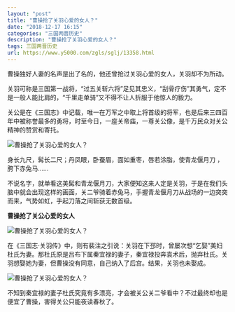 ```yaml
---
layout: "post"
title: "曹操抢了关羽心爱的女人？"
date: "2018-12-17 16:15"
categories: "三国两晋历史"
description: "曹操抢了关羽心爱的女人？"
tags: 三国两晋历史
url: https://www.y5000.com/zgls/sglj/13358.html
---
```






曹操独好人妻的名声是出了名的，他还曾抢过关羽心爱的女人，关羽却不为所动。

关羽可称是三国第一战将，“过五关斩六将”足见其忠义，“刮骨疗伤”其勇气，定不是一般人能比肩的，“千里走单骑”又不得不让人折服于他惊人的毅力。

关公是在《三国志》中记载，唯一在万军之中取上将首级的将军，也是后来三四百年中被称誉最多的勇将，时至今日，一座关帝庙，一尊关公像，是千万民众对关公精神的赞赏和寄托。

![曹操抢了关羽心爱的女人？](/uploads/allimg/170214/6-1F214092413632.JPG)

身长九尺，髯长二尺；丹凤眼，卧蚕眉，面如重枣，唇若涂脂，使青龙偃月刀 ，胯下赤兔马……

不说名字，就单看这美髯和青龙偃月刀，大家便知这来人定是关羽，于是在我们头脑中就会出现这样的画面，关二爷骑着赤兔马，手握青龙偃月刀从战场的一边突突而来，气势如虹，手起刀落之间斩获无数首级。

**曹操抢了关公心爱的女人**

![曹操抢了关羽心爱的女人？](/uploads/allimg/170214/6-1F214092451193.JPG)

在《三国志·关羽传》中，则有裴注之引说：关羽在下邳时，曾屡次想“乞娶”美妇杜氏为妻。那杜氏原是吕布下属秦宜禄的妻子，秦宜禄投奔袁术后，抛弃杜氏。关羽想娶她为妻，但曹操没有同意，自己纳入了后宫。结果，关羽也未娶成。

![曹操抢了关羽心爱的女人？](/uploads/allimg/170214/6-1F214092555K0.JPG)

不知到秦宜禄的妻子杜氏究竟有多漂亮，才会被关公关二爷看中？不过最终却也是便宜了曹操，害得关公只能夜读春秋了。
